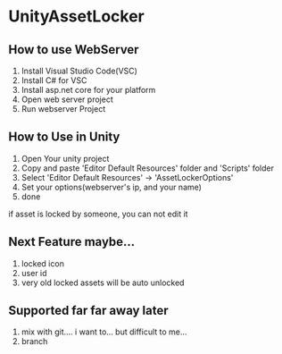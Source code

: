 # UnityAssetLocker

## How to use WebServer
1. Install Visual Studio Code(VSC)
2. Install C# for VSC
3. Install asp.net core for your platform
4. Open web server project
5. Run webserver Project

## How to Use in Unity
1. Open Your unity project
2. Copy and paste 'Editor Default Resources' folder and 'Scripts' folder
3. Select 'Editor Default Resources' -> 'AssetLockerOptions'
4. Set your options(webserver's ip, and your name)
5. done

if asset is locked by someone, you can not edit it

## Next Feature maybe...
1. locked icon
2. user id
3. very old locked assets will be auto unlocked

## Supported far far away later
1. mix with git.... i want to... but difficult to me...
2. branch
